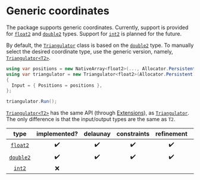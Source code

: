 # Generic coordinates

The package supports generic coordinates.
Currently, support is provided for [`float2`][float2] and [`double2`][double2] types.
Support for [`int2`][int2] is planned for the future.

By default, the [`Triangulator`][triangulator] class is based on the [`double2`][double2] type. To manually select the desired coordinate type, use the generic version, namely, [`Triangulator<T2>`][triangulatorT2].

```csharp
using var positions = new NativeArray<float2>(..., Allocator.Persistent);
using var triangulator = new Triangulator<float2>(Allocator.Persistent)
{
  Input = { Positions = positions },
};

triangulator.Run();
```

[`Triangulator<T2>`][triangulatorT2] has the same API (through [Extensions][extensions]), as [`Triangulator`][triangulator].
The only difference is that the input/output types are the same as `T2`.

| type                 | implemented? | delaunay | constraints | refinement | preprocessors |
| :------------------: | :----------: | :------: | :---------: | :--------: | :-----------: |
| [`float2`][float2]   | ✔️          | ✔️       | ✔️         | ✔️         |✔️            |
| [`double2`][double2] | ✔️          | ✔️       | ✔️         | ✔️         |✔️            |
| [`int2`][int2]       | ❌          |          |            |             |               |

[triangulator]: xref:andywiecko.BurstTriangulator.Triangulator
[triangulatorT2]: xref:andywiecko.BurstTriangulator.Triangulator`1
[extensions]: xref:andywiecko.BurstTriangulator.Extensions
[float2]: xref:Unity.Mathematics.float2
[double2]: xref:Unity.Mathematics.double2
[int2]: xref:Unity.Mathematics.int2
